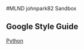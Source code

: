 #MLND johnpark82 Sandbox

## Google Style Guide
[Python](https://google.github.io/styleguide/pyguide.html)
